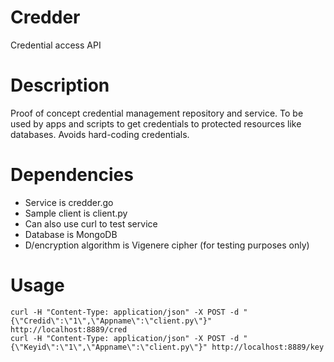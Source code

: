 # Credder
Credential access API
# Description
Proof of concept credential management repository and service. To be used by apps and scripts to get credentials to protected resources like databases. Avoids hard-coding credentials.


# Dependencies
* Service is credder.go
* Sample client is client.py
* Can also use curl to test service
* Database is MongoDB
* D/encryption algorithm is Vigenere cipher (for testing purposes only)

# Usage
```
curl -H "Content-Type: application/json" -X POST -d "{\"Credid\":\"1\",\"Appname\":\"client.py\"}" http://localhost:8889/cred
curl -H "Content-Type: application/json" -X POST -d "{\"Keyid\":\"1\",\"Appname\":\"client.py\"}" http://localhost:8889/key
```
